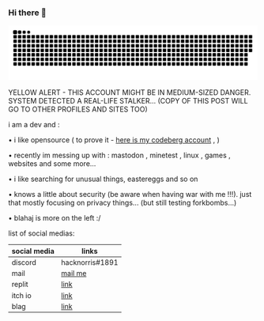 ### Hi there 👋

![](https://github.com/hacknorris-aka-penguin/hacknorris-aka-penguin/blob/output/github-contribution-grid-snake.svg)

YELLOW ALERT - THIS ACCOUNT MIGHT BE IN MEDIUM-SIZED DANGER. SYSTEM DETECTED A REAL-LIFE STALKER...
(COPY OF THIS POST WILL GO TO OTHER PROFILES AND SITES TOO)

i am a dev and :

• i like opensource ( to prove it - [here is my codeberg account](https://codeberg.org/hacknorris) , )

• recently im messing up with : mastodon , minetest , linux , games , websites and some more...

• i like searching for unusual things, eastereggs and so on

• knows a little about security (be aware when having war with me !!!). just that mostly focusing on privacy things... (but still testing forkbombs...)

• blahaj is more on the left :/

list of social medias:


|social media | links |
|--|--|
| discord | hacknorris#1891 |
| mail | <a href="mailto:hacknorris@tutanota.com"> mail me </a> |
| replit | <a rel="me" href="https://replit.com/@hacknorris/">link</a> |
| itch io | <a rel="me" href="https://hacknorris.itch.io/">link</a> |
| blag | <a rel="me" href="https://hacknorris.neocities.org/">link</a> |

